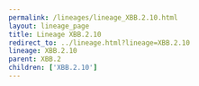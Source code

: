 ```yaml
---
permalink: /lineages/lineage_XBB.2.10.html
layout: lineage_page
title: Lineage XBB.2.10
redirect_to: ../lineage.html?lineage=XBB.2.10
lineage: XBB.2.10
parent: XBB.2
children: ['XBB.2.10']
---
```

